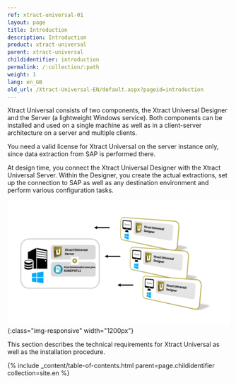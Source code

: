 ```yaml
---
ref: xtract-universal-01
layout: page
title: Introduction
description: Introduction
product: xtract-universal
parent: xtract-universal
childidentifier: introduction
permalink: /:collection/:path
weight: 1
lang: en_GB
old_url: /Xtract-Universal-EN/default.aspx?pageid=introduction
---
```


Xtract Universal consists of two components, the Xtract Universal Designer and the Server (a lightweight Windows service). Both components can be installed and used on a single machine as well as in a client-server architecture on a server and multiple clients. 

You need a valid license for Xtract Universal on the server instance only, since data extraction from SAP is performed there. 

At design time, you connect the Xtract Universal Designer with the Xtract Universal Server. Within the Designer, you create the actual extractions, set up the connection to SAP as well as any destination environment and perform various configuration tasks.

![client_server_architektur_xu_FINAL](/img/content/client_server_architektur_xu_FINAL.png){:class="img-responsive" width="1200px"}

This section describes the technical requirements for Xtract Universal as well as the installation procedure.

{% include _content/table-of-contents.html parent=page.childidentifier collection=site.en %}
